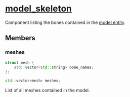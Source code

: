 # [model_skeleton](model_skeleton.hpp)

Component listing the bones contained in the [model entity](../../model_instance/data/model.md).

## Members

### meshes

```cpp
struct mesh {
    std::vector<std::string> bone_names;
};

std::vector<mesh> meshes;
```

List of all meshes contained in the model.